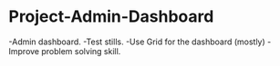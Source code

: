 # Project-Admin-Dashboard

-Admin dashboard.
-Test stills.
-Use Grid for the dashboard (mostly)
-Improve problem solving skill.
